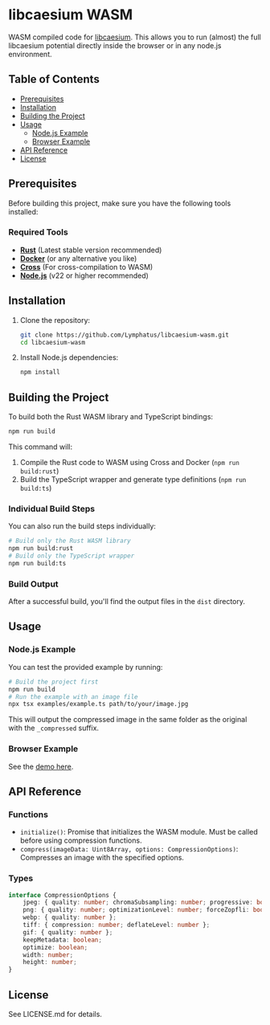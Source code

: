 # libcaesium WASM

WASM compiled code for [libcaesium](https://github.com/Lymphatus/libcaesium).
This allows you to run (almost) the full libcaesium potential directly inside the browser or in any node.js environment.

## Table of Contents

- [Prerequisites](#prerequisites)
- [Installation](#installation)
- [Building the Project](#building-the-project)
- [Usage](#usage)
    - [Node.js Example](#nodejs-example)
    - [Browser Example](#browser-example)
- [API Reference](#api-reference)
- [License](#license)

## Prerequisites

Before building this project, make sure you have the following tools installed:

### Required Tools

- [**Rust**](https://www.rust-lang.org/) (Latest stable version recommended)
- [**Docker**](https://www.docker.com/) (or any alternative you like)
- [**Cross**](https://github.com/cross-rs/cross) (For cross-compilation to WASM)
- [**Node.js**](https://nodejs.org/) (v22 or higher recommended)

## Installation

1. Clone the repository:
   ```sh
   git clone https://github.com/Lymphatus/libcaesium-wasm.git
   cd libcaesium-wasm
   ```

2. Install Node.js dependencies:
   ```sh
   npm install
   ```

## Building the Project

To build both the Rust WASM library and TypeScript bindings:

```sh
npm run build
``` 

This command will:

1. Compile the Rust code to WASM using Cross and Docker (`npm run build:rust`)
2. Build the TypeScript wrapper and generate type definitions (`npm run build:ts`)

### Individual Build Steps

You can also run the build steps individually:

```sh
# Build only the Rust WASM library
npm run build:rust
# Build only the TypeScript wrapper
npm run build:ts
``` 

### Build Output

After a successful build, you'll find the output files in the `dist` directory.

## Usage

### Node.js Example

You can test the provided example by running:

```sh
# Build the project first
npm run build
# Run the example with an image file
npx tsx examples/example.ts path/to/your/image.jpg
``` 

This will output the compressed image in the same folder as the original with the `_compressed` suffix.

### Browser Example

See the [demo here](https://lymphatus.github.io/libcaesium-wasm/).

## API Reference

### Functions

- `initialize()`: Promise that initializes the WASM module. Must be called before using compression functions.
- `compress(imageData: Uint8Array, options: CompressionOptions)`: Compresses an image with the specified options.

### Types

```typescript
interface CompressionOptions {
    jpeg: { quality: number; chromaSubsampling: number; progressive: boolean };
    png: { quality: number; optimizationLevel: number; forceZopfli: boolean };
    webp: { quality: number };
    tiff: { compression: number; deflateLevel: number };
    gif: { quality: number };
    keepMetadata: boolean;
    optimize: boolean;
    width: number;
    height: number;
}
```

## License

See LICENSE.md for details.
